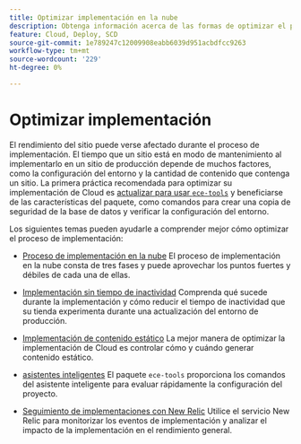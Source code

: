 ```yaml
---
title: Optimizar implementación en la nube
description: Obtenga información acerca de las formas de optimizar el proceso de implementación de Adobe Commerce en proyectos de infraestructura en la nube, incluida la reducción del tiempo de inactividad, la implementación de contenido estático, la implementación basada en escenarios y los asistentes inteligentes.
feature: Cloud, Deploy, SCD
source-git-commit: 1e789247c12009908eabb6039d951acbdfcc9263
workflow-type: tm+mt
source-wordcount: '229'
ht-degree: 0%

---
```


# Optimizar implementación

El rendimiento del sitio puede verse afectado durante el proceso de implementación. El tiempo que un sitio está en modo de mantenimiento al implementarlo en un sitio de producción depende de muchos factores, como la configuración del entorno y la cantidad de contenido que contenga un sitio. La primera práctica recomendada para optimizar su implementación de Cloud es [actualizar para usar `ece-tools`](../dev-tools/install-package.md) y beneficiarse de las características del paquete, como comandos para crear una copia de seguridad de la base de datos y verificar la configuración del entorno.

Los siguientes temas pueden ayudarle a comprender mejor cómo optimizar el proceso de implementación:

- [Proceso de implementación en la nube](process.md)
El proceso de implementación en la nube consta de tres fases y puede aprovechar los puntos fuertes y débiles de cada una de ellas.

- [Implementación sin tiempo de inactividad](reduce-downtime.md)
Comprenda qué sucede durante la implementación y cómo reducir el tiempo de inactividad que su tienda experimenta durante una actualización del entorno de producción.

- [Implementación de contenido estático](static-content.md)
La mejor manera de optimizar la implementación de Cloud es controlar cómo y cuándo generar contenido estático.

- [asistentes inteligentes](smart-wizards.md)
El paquete `ece-tools` proporciona los comandos del asistente inteligente para evaluar rápidamente la configuración del proyecto.

- [Seguimiento de implementaciones con New Relic](../monitor/track-deployments.md)
Utilice el servicio New Relic para monitorizar los eventos de implementación y analizar el impacto de la implementación en el rendimiento general.
